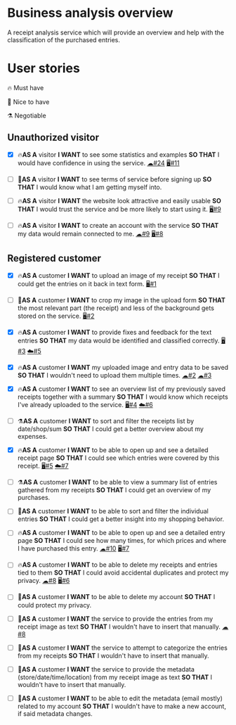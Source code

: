 # Business analysis overview

A receipt analysis service which will provide an overview and help with the classification of the purchased entries.

# User stories

🔥 Must have

🎁 Nice to have

⚗️ Negotiable

## Unauthorized visitor

- [X] 🔥**AS A** visitor
  **I WANT** to see some statistics and examples
  **SO THAT** I would have confidence in using the service.
  [☁#24](https://gitlab.cs.ttu.ee/jakutt/team-02-spacevolcanoes-backend/-/issues/24)
  [🖥#11](https://gitlab.cs.ttu.ee/jakutt/team-02-spacevolcanoes-frontend/-/issues/11)

- [ ] 🎁**AS A** visitor
  **I WANT** to see terms of service before signing up
  **SO THAT** I would know what I am getting myself into.

- [ ] 🔥**AS A** visitor
  **I WANT** the website look attractive and easily usable
  **SO THAT** I would trust the service and be more likely to start using it.
  [🖥#9](https://gitlab.cs.ttu.ee/jakutt/team-02-spacevolcanoes-frontend/-/issues/9)

- [ ] 🔥**AS A** visitor
  **I WANT** to create an account with the service
  **SO THAT** my data would remain connected to me.
  [☁#9](https://gitlab.cs.ttu.ee/jakutt/team-02-spacevolcanoes-backend/-/issues/9)
  [🖥#8](https://gitlab.cs.ttu.ee/jakutt/team-02-spacevolcanoes-frontend/-/issues/8)

## Registered customer

- [X] 🔥**AS A** customer
  **I WANT** to upload an image of my receipt
  **SO THAT** I could get the entries on it back in text form.
  [🖥#1](https://gitlab.cs.ttu.ee/jakutt/team-02-spacevolcanoes-frontend/-/issues/1)

- [ ] 🎁**AS A** customer
  **I WANT** to crop my image in the upload form
  **SO THAT** the most relevant part (the receipt) and less of the background gets stored on the service.
  [🖥#2](https://gitlab.cs.ttu.ee/jakutt/team-02-spacevolcanoes-frontend/-/issues/2)

- [X] 🔥**AS A** customer
  **I WANT** to provide fixes and feedback for the text entries
  **SO THAT** my data would be identified and classified correctly.
  [🖥#3](https://gitlab.cs.ttu.ee/jakutt/team-02-spacevolcanoes-frontend/-/issues/3)
  [☁#5](https://gitlab.cs.ttu.ee/jakutt/team-02-spacevolcanoes-backend/-/issues/5)

- [X] 🔥**AS A** customer
  **I WANT** my uploaded image and entry data to be saved
  **SO THAT** I wouldn't need to upload them multiple times.
  [☁#2](https://gitlab.cs.ttu.ee/jakutt/team-02-spacevolcanoes-backend/-/issues/2)
  [☁#3](https://gitlab.cs.ttu.ee/jakutt/team-02-spacevolcanoes-backend/-/issues/3)

- [X] 🔥**AS A** customer
  **I WANT** to see an overview list of my previously saved receipts together with a summary
  **SO THAT** I would know which receipts I've already uploaded to the service.
  [🖥#4](https://gitlab.cs.ttu.ee/jakutt/team-02-spacevolcanoes-frontend/-/issues/4)
  [☁#6](https://gitlab.cs.ttu.ee/jakutt/team-02-spacevolcanoes-backend/-/issues/6)

- [ ] ⚗️**AS A** customer
  **I WANT** to sort and filter the receipts list by date/shop/sum
  **SO THAT** I could get a better overview about my expenses.

- [X] 🔥**AS A** customer
  **I WANT** to be able to open up and see a detailed receipt page
  **SO THAT** I could see which entries were covered by this receipt.
  [🖥#5](https://gitlab.cs.ttu.ee/jakutt/team-02-spacevolcanoes-frontend/-/issues/5)
  [☁#7](https://gitlab.cs.ttu.ee/jakutt/team-02-spacevolcanoes-backend/-/issues/7)

- [ ] ⚗️**AS A** customer
  **I WANT** to be able to view a summary list of entries gathered from my receipts
  **SO THAT** I could get an overview of my purchases.

- [ ] 🎁**AS A** customer
  **I WANT** to be able to sort and filter the individual entries
  **SO THAT** I could get a better insight into my shopping behavior.

- [ ] 🔥**AS A** customer
  **I WANT** to be able to open up and see a detailed entry page
  **SO THAT** I could see how many times, for which prices and where I have purchased this entry.
  [☁#10](https://gitlab.cs.ttu.ee/jakutt/team-02-spacevolcanoes-backend/-/issues/10)
  [🖥#7](https://gitlab.cs.ttu.ee/jakutt/team-02-spacevolcanoes-frontend/-/issues/7)

- [ ] 🔥**AS A** customer
  **I WANT** to be able to delete my receipts and entries tied to them
  **SO THAT** I could avoid accidental duplicates and protect my privacy.
  [☁#8](https://gitlab.cs.ttu.ee/jakutt/team-02-spacevolcanoes-backend/-/issues/8)
  [🖥#6](https://gitlab.cs.ttu.ee/jakutt/team-02-spacevolcanoes-frontend/-/issues/6)

- [ ] 🎁**AS A** customer
  **I WANT** to be able to delete my account
  **SO THAT** I could protect my privacy.

- [ ] 🎁**AS A** customer
  **I WANT** the service to provide the entries from my receipt image as text
  **SO THAT** I wouldn't have to insert that manually.
  [☁#8](https://gitlab.cs.ttu.ee/jakutt/team-02-spacevolcanoes-backend/-/issues/12)

- [ ] 🎁**AS A** customer
  **I WANT** the service to attempt to categorize the entries from my receipts
  **SO THAT** I wouldn't have to insert that manually.

- [ ] 🎁**AS A** customer
  **I WANT** the service to provide the metadata (store/date/time/location) from my receipt image as text 
  **SO THAT** I wouldn't have to insert that manually.

- [ ] 🎁**AS A** customer
  **I WANT** to be able to edit the metadata (email mostly) related to my account
  **SO THAT** I wouldn't have to make a new account, if said metadata changes.
